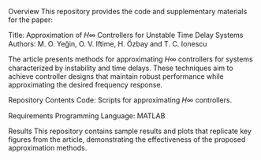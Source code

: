 Overview
This repository provides the code and supplementary materials for the paper:

Title: Approximation of 𝐻∞ Controllers for Unstable Time Delay Systems
Authors: M. O. Yeğin, O. V. Iftime, H. Özbay and T. C. Ionescu

The article presents methods for approximating 𝐻∞ controllers for systems characterized by instability and time delays. These techniques aim to achieve controller designs that maintain robust performance while approximating the desired frequency response.

Repository Contents
Code: Scripts for approximating 𝐻∞ controllers.

Requirements
Programming Language: MATLAB 

Results
This repository contains sample results and plots that replicate key figures from the article, demonstrating the effectiveness of the proposed approximation methods.
